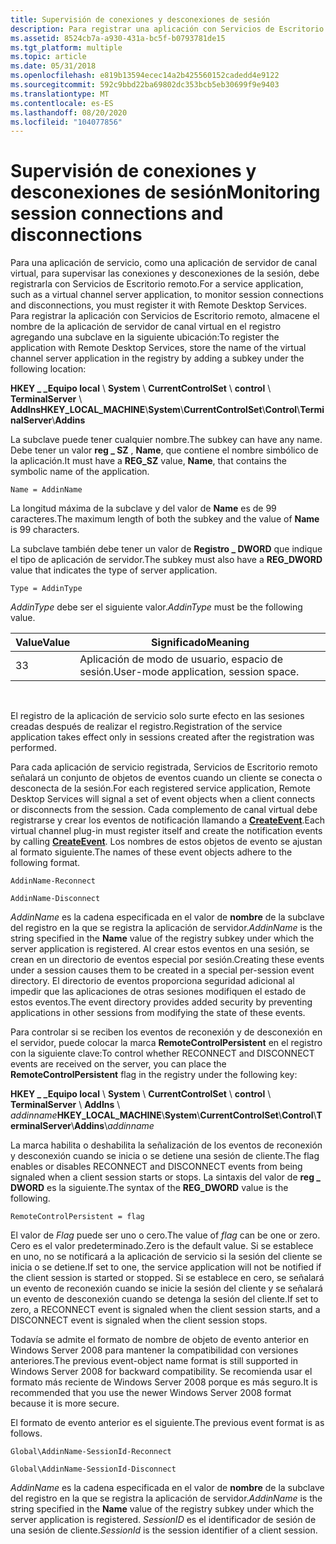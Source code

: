 ```yaml
---
title: Supervisión de conexiones y desconexiones de sesión
description: Para registrar una aplicación con Servicios de Escritorio remoto, almacene el nombre de la aplicación de servidor de canal virtual en el registro mediante la adición de una subclave.
ms.assetid: 8524cb7a-a930-431a-bc5f-b0793781de15
ms.tgt_platform: multiple
ms.topic: article
ms.date: 05/31/2018
ms.openlocfilehash: e819b13594ecec14a2b425560152cadedd4e9122
ms.sourcegitcommit: 592c9bbd22ba69802dc353bcb5eb30699f9e9403
ms.translationtype: MT
ms.contentlocale: es-ES
ms.lasthandoff: 08/20/2020
ms.locfileid: "104077856"
---
```

# <a name="monitoring-session-connections-and-disconnections"></a><span data-ttu-id="3851d-103">Supervisión de conexiones y desconexiones de sesión</span><span class="sxs-lookup"><span data-stu-id="3851d-103">Monitoring session connections and disconnections</span></span>

<span data-ttu-id="3851d-104">Para una aplicación de servicio, como una aplicación de servidor de canal virtual, para supervisar las conexiones y desconexiones de la sesión, debe registrarla con Servicios de Escritorio remoto.</span><span class="sxs-lookup"><span data-stu-id="3851d-104">For a service application, such as a virtual channel server application, to monitor session connections and disconnections, you must register it with Remote Desktop Services.</span></span> <span data-ttu-id="3851d-105">Para registrar la aplicación con Servicios de Escritorio remoto, almacene el nombre de la aplicación de servidor de canal virtual en el registro agregando una subclave en la siguiente ubicación:</span><span class="sxs-lookup"><span data-stu-id="3851d-105">To register the application with Remote Desktop Services, store the name of the virtual channel server application in the registry by adding a subkey under the following location:</span></span>

<span data-ttu-id="3851d-106">**HKEY \_ \_Equipo local** \\ **System** \\ **CurrentControlSet** \\ **control** \\ **TerminalServer** \\ **AddIns**</span><span class="sxs-lookup"><span data-stu-id="3851d-106">**HKEY\_LOCAL\_MACHINE**\\**System**\\**CurrentControlSet**\\**Control**\\**TerminalServer**\\**Addins**</span></span>

<span data-ttu-id="3851d-107">La subclave puede tener cualquier nombre.</span><span class="sxs-lookup"><span data-stu-id="3851d-107">The subkey can have any name.</span></span> <span data-ttu-id="3851d-108">Debe tener un valor **reg \_ SZ** , **Name**, que contiene el nombre simbólico de la aplicación.</span><span class="sxs-lookup"><span data-stu-id="3851d-108">It must have a **REG\_SZ** value, **Name**, that contains the symbolic name of the application.</span></span>

``` syntax
Name = AddinName
```

<span data-ttu-id="3851d-109">La longitud máxima de la subclave y del valor de **Name** es de 99 caracteres.</span><span class="sxs-lookup"><span data-stu-id="3851d-109">The maximum length of both the subkey and the value of **Name** is 99 characters.</span></span>

<span data-ttu-id="3851d-110">La subclave también debe tener un valor de **Registro \_ DWORD** que indique el tipo de aplicación de servidor.</span><span class="sxs-lookup"><span data-stu-id="3851d-110">The subkey must also have a **REG\_DWORD** value that indicates the type of server application.</span></span>

``` syntax
Type = AddinType
```

<span data-ttu-id="3851d-111">*AddinType* debe ser el siguiente valor.</span><span class="sxs-lookup"><span data-stu-id="3851d-111">*AddinType* must be the following value.</span></span>



| <span data-ttu-id="3851d-112">Value</span><span class="sxs-lookup"><span data-stu-id="3851d-112">Value</span></span> | <span data-ttu-id="3851d-113">Significado</span><span class="sxs-lookup"><span data-stu-id="3851d-113">Meaning</span></span>                               |
|-------|---------------------------------------|
| <span data-ttu-id="3851d-114">3</span><span class="sxs-lookup"><span data-stu-id="3851d-114">3</span></span>     | <span data-ttu-id="3851d-115">Aplicación de modo de usuario, espacio de sesión.</span><span class="sxs-lookup"><span data-stu-id="3851d-115">User-mode application, session space.</span></span> |



 

<span data-ttu-id="3851d-116">El registro de la aplicación de servicio solo surte efecto en las sesiones creadas después de realizar el registro.</span><span class="sxs-lookup"><span data-stu-id="3851d-116">Registration of the service application takes effect only in sessions created after the registration was performed.</span></span>

<span data-ttu-id="3851d-117">Para cada aplicación de servicio registrada, Servicios de Escritorio remoto señalará un conjunto de objetos de eventos cuando un cliente se conecta o desconecta de la sesión.</span><span class="sxs-lookup"><span data-stu-id="3851d-117">For each registered service application, Remote Desktop Services will signal a set of event objects when a client connects or disconnects from the session.</span></span> <span data-ttu-id="3851d-118">Cada complemento de canal virtual debe registrarse y crear los eventos de notificación llamando a [**CreateEvent**](/windows/desktop/api/synchapi/nf-synchapi-createeventa).</span><span class="sxs-lookup"><span data-stu-id="3851d-118">Each virtual channel plug-in must register itself and create the notification events by calling [**CreateEvent**](/windows/desktop/api/synchapi/nf-synchapi-createeventa).</span></span> <span data-ttu-id="3851d-119">Los nombres de estos objetos de evento se ajustan al formato siguiente.</span><span class="sxs-lookup"><span data-stu-id="3851d-119">The names of these event objects adhere to the following format.</span></span>

``` syntax
AddinName-Reconnect

AddinName-Disconnect
```

<span data-ttu-id="3851d-120">*AddinName* es la cadena especificada en el valor de **nombre** de la subclave del registro en la que se registra la aplicación de servidor.</span><span class="sxs-lookup"><span data-stu-id="3851d-120">*AddinName* is the string specified in the **Name** value of the registry subkey under which the server application is registered.</span></span> <span data-ttu-id="3851d-121">Al crear estos eventos en una sesión, se crean en un directorio de eventos especial por sesión.</span><span class="sxs-lookup"><span data-stu-id="3851d-121">Creating these events under a session causes them to be created in a special per-session event directory.</span></span> <span data-ttu-id="3851d-122">El directorio de eventos proporciona seguridad adicional al impedir que las aplicaciones de otras sesiones modifiquen el estado de estos eventos.</span><span class="sxs-lookup"><span data-stu-id="3851d-122">The event directory provides added security by preventing applications in other sessions from modifying the state of these events.</span></span>

<span data-ttu-id="3851d-123">Para controlar si se reciben los eventos de reconexión y de desconexión en el servidor, puede colocar la marca **RemoteControlPersistent** en el registro con la siguiente clave:</span><span class="sxs-lookup"><span data-stu-id="3851d-123">To control whether RECONNECT and DISCONNECT events are received on the server, you can place the **RemoteControlPersistent** flag in the registry under the following key:</span></span>

<span data-ttu-id="3851d-124">**HKEY \_ \_Equipo local** \\ **System** \\ **CurrentControlSet** \\ **control** \\ **TerminalServer** \\ **AddIns** \\ *addinname*</span><span class="sxs-lookup"><span data-stu-id="3851d-124">**HKEY\_LOCAL\_MACHINE**\\**System**\\**CurrentControlSet**\\**Control**\\**TerminalServer**\\**Addins**\\*addinname*</span></span>

<span data-ttu-id="3851d-125">La marca habilita o deshabilita la señalización de los eventos de reconexión y desconexión cuando se inicia o se detiene una sesión de cliente.</span><span class="sxs-lookup"><span data-stu-id="3851d-125">The flag enables or disables RECONNECT and DISCONNECT events from being signaled when a client session starts or stops.</span></span> <span data-ttu-id="3851d-126">La sintaxis del valor de **reg \_ DWORD** es la siguiente.</span><span class="sxs-lookup"><span data-stu-id="3851d-126">The syntax of the **REG\_DWORD** value is the following.</span></span>

``` syntax
RemoteControlPersistent = flag
```

<span data-ttu-id="3851d-127">El valor de *Flag* puede ser uno o cero.</span><span class="sxs-lookup"><span data-stu-id="3851d-127">The value of *flag* can be one or zero.</span></span> <span data-ttu-id="3851d-128">Cero es el valor predeterminado.</span><span class="sxs-lookup"><span data-stu-id="3851d-128">Zero is the default value.</span></span> <span data-ttu-id="3851d-129">Si se establece en uno, no se notificará a la aplicación de servicio si la sesión del cliente se inicia o se detiene.</span><span class="sxs-lookup"><span data-stu-id="3851d-129">If set to one, the service application will not be notified if the client session is started or stopped.</span></span> <span data-ttu-id="3851d-130">Si se establece en cero, se señalará un evento de reconexión cuando se inicie la sesión del cliente y se señalará un evento de desconexión cuando se detenga la sesión del cliente.</span><span class="sxs-lookup"><span data-stu-id="3851d-130">If set to zero, a RECONNECT event is signaled when the client session starts, and a DISCONNECT event is signaled when the client session stops.</span></span>

<span data-ttu-id="3851d-131">Todavía se admite el formato de nombre de objeto de evento anterior en Windows Server 2008 para mantener la compatibilidad con versiones anteriores.</span><span class="sxs-lookup"><span data-stu-id="3851d-131">The previous event-object name format is still supported in Windows Server 2008 for backward compatibility.</span></span> <span data-ttu-id="3851d-132">Se recomienda usar el formato más reciente de Windows Server 2008 porque es más seguro.</span><span class="sxs-lookup"><span data-stu-id="3851d-132">It is recommended that you use the newer Windows Server 2008 format because it is more secure.</span></span>

<span data-ttu-id="3851d-133">El formato de evento anterior es el siguiente.</span><span class="sxs-lookup"><span data-stu-id="3851d-133">The previous event format is as follows.</span></span>

``` syntax
Global\AddinName-SessionId-Reconnect
 
Global\AddinName-SessionId-Disconnect
```

<span data-ttu-id="3851d-134">*AddinName* es la cadena especificada en el valor de **nombre** de la subclave del registro en la que se registra la aplicación de servidor.</span><span class="sxs-lookup"><span data-stu-id="3851d-134">*AddinName* is the string specified in the **Name** value of the registry subkey under which the server application is registered.</span></span> <span data-ttu-id="3851d-135">*SessionID* es el identificador de sesión de una sesión de cliente.</span><span class="sxs-lookup"><span data-stu-id="3851d-135">*SessionId* is the session identifier of a client session.</span></span>

 

 